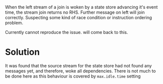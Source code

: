 When the left stream of a join is woken by a state store advancing it's event time, the stream join returns no RHS. Further message on left will join correctly. Suspecting some kind of race condition or instruction ordering problem.

Currently cannot reproduce the issue. will come back to this.

# Solution

It was found that the source stream for the state store had not found any messages yet, and therefore, woke all dependencies. There is not much to be done here as this behaviour is covered by `max.idle.time` setting